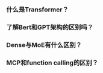 ### 什么是Transformer？

### 了解Bert和GPT架构的区别吗？

### Dense与MoE有什么区别？

### MCP和function calling的区别？

### 

